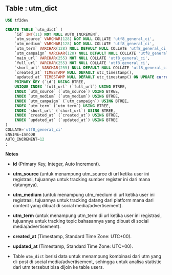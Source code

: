 Table : utm_dict
------------------

```SQL
USE tf2dev

CREATE TABLE `utm_dict` (
	`id` INT(11) NOT NULL AUTO_INCREMENT,
	`utm_source` VARCHAR(128) NOT NULL COLLATE 'utf8_general_ci',
	`utm_medium` VARCHAR(128) NOT NULL COLLATE 'utf8_general_ci',
	`utm_term` VARCHAR(128) NULL DEFAULT NULL COLLATE 'utf8_general_ci',
	`utm_campaign` VARCHAR(128) NULL DEFAULT NULL COLLATE 'utf8_general_ci',
	`main_url` VARCHAR(255) NOT NULL COLLATE 'utf8_general_ci',
	`full_url` VARCHAR(255) NOT NULL COLLATE 'utf8_general_ci',
	`short_url` VARCHAR(255) NULL DEFAULT NULL COLLATE 'utf8_general_ci',
	`created_at` TIMESTAMP NULL DEFAULT utc_timestamp(),
	`updated_at` TIMESTAMP NULL DEFAULT utc_timestamp() ON UPDATE current_timestamp(),
	PRIMARY KEY (`id`) USING BTREE,
	UNIQUE INDEX `full_url` (`full_url`) USING BTREE,
	INDEX `utm_source` (`utm_source`) USING BTREE,
	INDEX `utm_medium` (`utm_medium`) USING BTREE,
	INDEX `utm_campaign` (`utm_campaign`) USING BTREE,
	INDEX `utm_term` (`utm_term`) USING BTREE,
	INDEX `short_url` (`short_url`) USING BTREE,
	INDEX `created_at` (`created_at`) USING BTREE,
	INDEX `updated_at` (`updated_at`) USING BTREE
)
COLLATE='utf8_general_ci'
ENGINE=InnoDB
AUTO_INCREMENT=12
;
```
__Notes__

+ __id__ (Primary Key, Integer, Auto Increment).

+ __utm_source__ (untuk menampung utm_source di url ketika user ini registrasi, tujuannya untuk tracking sumber register ini dari mana datangnya).

+ __utm_medium__ (untuk menampung utm_medium di url ketika user ini registrasi, tujuannya untuk tracking datang dari platform mana dari content yang dibuat di social media/advertisement).

+ __utm_term__ (untuk menampung utm_term di url ketika user ini registrasi, tujuannya untuk tracking topic bahasannya yang dibuat di social media/advertisement).

+ __created_at__ (Timestamp, Standard Time Zone: UTC+00).

+ __updated_at__ (Timestamp, Standard Time Zone: UTC+00).


+ Table `utm_dict` berisi data untuk menampung kombinasi dari utm yang di-post di social media/advertisement, sehingga untuk analisa statistic dari utm tersebut bisa dijoin ke table users.

